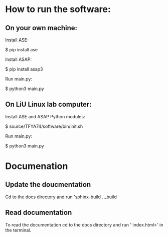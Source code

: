 # How to run the software:

## On your own machine:
Install ASE:

$ pip install ase

Install ASAP:

$ pip install asap3

Run main.py:
	
$ python3 main.py


## On LiU Linux lab computer:

Install ASE and ASAP Python modules:

$ source/TFYA74/software/bin/init.sh

Run main.py:

$ python3 main.py

# Documenation

## Update the doucmentation
Cd to the docs directory and run 'sphinx-build . _build

## Read documentation
To read the documentation cd to the docs directory and run
'<web-browser-name> index.html>' in the terminal.
